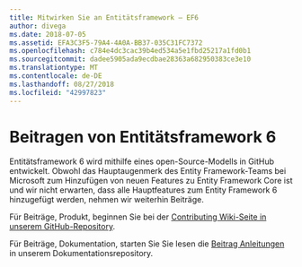 ```yaml
---
title: Mitwirken Sie an Entitätsframework – EF6
author: divega
ms.date: 2018-07-05
ms.assetid: EFA3C3F5-79A4-4A0A-BB37-035C31FC7372
ms.openlocfilehash: c784e4dc3cac39b4ed534a5e1fbd25217a1fd0b1
ms.sourcegitcommit: dadee5905ada9ecdbae28363a682950383ce3e10
ms.translationtype: MT
ms.contentlocale: de-DE
ms.lasthandoff: 08/27/2018
ms.locfileid: "42997823"
---
```

# <a name="contribute-to-entity-framework-6"></a>Beitragen von Entitätsframework 6
Entitätsframework 6 wird mithilfe eines open-Source-Modells in GitHub entwickelt. Obwohl das Hauptaugenmerk des Entity Framework-Teams bei Microsoft zum Hinzufügen von neuen Features zu Entity Framework Core ist und wir nicht erwarten, dass alle Hauptfeatures zum Entity Framework 6 hinzugefügt werden, nehmen wir weiterhin Beiträge.

Für Beiträge, Produkt, beginnen Sie bei der [Contributing Wiki-Seite in unserem GitHub-Repository](https://github.com/aspnet/EntityFramework6/wiki/Contributing).

Für Beiträge, Dokumentation, starten Sie Sie lesen die [Beitrag Anleitungen](https://github.com/aspnet/EntityFramework.Docs/blob/master/CONTRIBUTING.md) in unserem Dokumentationsrepository.
